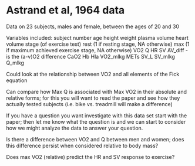 # Astrand et al, 1964 data

Data on 23 subjects, males and female, between the ages of 20 and 30

Variables included:
subject number
age
height
weight
plasma volume
heart volume
stage (of exercise test)
rest (1 if resting stage, NA otherwise)
max (1 if maximum achieved exercise stage, NA otherwise)
VO2
Q
HR
SV
AV_diff - is the (a-v)O2 difference
CaO2
Hb
Hla
VO2_mlkg
METs
SV_L
SV_mlkg
Q_mlkg

Could look at the relationship between VO2 and all elements of the Fick equation

Can compare how Max Q is associated with Max VO2 in their absolute and relative forms; for this you will want to read the paper and see how they actually tested subjects (i.e. bike vs. treadmill will make a difference)

If you have a question you want investigate with this data set start with the paper; then let me know what the question is and we can start to consider how we might analyze the data to answer your question.

Is there a difference between VO2 and Q between men and women; does this difference persist when considered relative to body mass?

Does max VO2 (relative) predict the HR and SV response to exercise?

